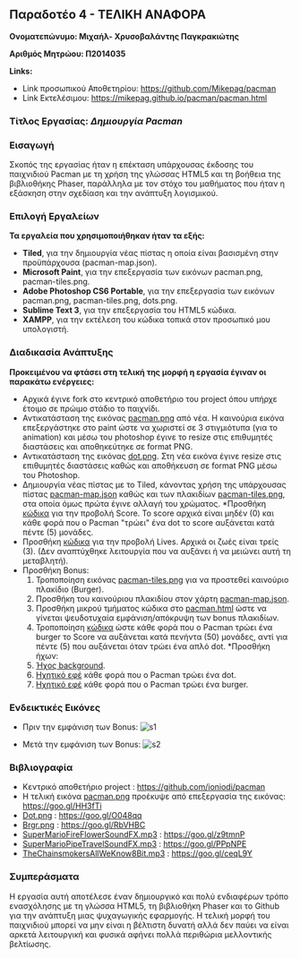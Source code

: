 ## Παραδοτέο 4 - ΤΕΛΙΚΗ ΑΝΑΦΟΡΑ
**Ονοματεπώνυμο: Μιχαήλ- Χρυσοβαλάντης Παγκρακιώτης**

**Αριθμός Μητρώου: Π2014035**

**Links:**
* Link προσωπικού Αποθετηρίου: https://github.com/Mikepag/pacman
* Link Εκτελέσιμου: https://mikepag.github.io/pacman/pacman.html

### Tίτλος Εργασίας: *Δημιουργία Pacman*

### Εισαγωγή
Σκοπός της εργασίας ήταν η επέκταση υπάρχουσας έκδοσης του παιχνιδιού Pacman με τη χρήση της γλώσσας HTML5 και τη βοήθεια της βιβλιοθήκης Phaser, παράλληλα με τον στόχο του μαθήματος που ήταν η εξάσκηση στην σχεδίαση και την ανάπτυξη λογισμικού.

### Επιλογή Εργαλείων 
**Τα εργαλεία που χρησιμοποιήθηκαν ήταν τα εξής:**
* **Tiled**, για την δημιουργία νέας πίστας η οποία είναι βασισμένη στην προϋπάρχουσα (pacman-map.json).
* **Microsoft Paint**, για την επεξεργασία των εικόνων pacman.png, pacman-tiles.png. 
* **Adobe Photoshop CS6 Portable**, για την επεξεργασία των εικόνων pacman.png, pacman-tiles.png, dots.png.
* **Sublime Text 3**, για την επεξεργασία του HTML5 κώδικα.
* **XAMPP**, για την εκτέλεση του κώδικα τοπικά στον προσωπικό μου υπολογιστή.

### Διαδικασία Ανάπτυξης
**Προκειμένου να φτάσει στη τελική της μορφή η εργασία έγιναν οι παρακάτω ενέργειες:**
* Αρχικά έγινε fork στο κεντρικό αποθετήριο του project όπου υπήρχε έτοιμο σε πρώιμο στάδιο το παιχνίδι.
* Αντικατάσταση της εικόνας [pacman.png](https://github.com/Mikepag/pacman/blob/master/assets/pacman.png) από νέα. Η καινούρια εικόνα επεξεργάστηκε στο paint ώστε να χωριστεί σε 3 στιγμιότυπα (για το animation) και μέσω του photoshop έγινε το resize στις επιθυμητές διαστάσεις και αποθηκεύτηκε σε format PNG.
* Αντικατάσταση της εικόνας [dot.png](https://github.com/Mikepag/pacman/blob/master/assets/dot.png). Στη νέα εικόνα έγινε resize στις επιθυμητές διαστάσεις καθώς και αποθήκευση σε format PNG μέσω του Photoshop.
* Δημιουργία νέας πίστας με το Tiled, κάνοντας χρήση της υπάρχουσας πίστας [pacman-map.json](https://github.com/Mikepag/pacman/blob/master/assets/pacman-map.json) καθώς και των πλακιδίων [pacman-tiles.png](https://github.com/Mikepag/pacman/blob/master/assets/pacman-tiles.png), στα οποία όμως πρώτα έγινε αλλαγή του χρώματος.
*Προσθήκη [κώδικα](https://github.com/Mikepag/pacman/blob/master/pacman.html) για την προβολή Score. Το score αρχικά είναι μηδέν (0) και κάθε φορά που ο Pacman "τρώει" ένα dot το score αυξάνεται κατά πέντε (5) μονάδες.
* Προσθήκη [κώδικα](https://github.com/Mikepag/pacman/blob/master/pacman.html) για την προβολή Lives. Αρχικά οι ζωές είναι τρείς (3). (Δεν αναπτύχθηκε λειτουργία που να αυξάνει ή να μειώνει αυτή τη μεταβλητή).
* Προσθήκη Bonus:
	1. Τροποποίηση εικόνας [pacman-tiles.png](https://github.com/Mikepag/pacman/blob/master/assets/pacman-tiles.png) για να προστεθεί καινούριο πλακίδιο (Burger).
	2. Προσθήκη του καινούριου πλακιδίου στον χάρτη [pacman-map.json](https://github.com/Mikepag/pacman/blob/master/assets/pacman-map.json).
	3. Προσθήκη μικρού τμήματος κώδικα στο [pacman.html](https://github.com/Mikepag/pacman/blob/master/pacman.html) ώστε να γίνεται ψευδοτυχαία εμφάνιση/απόκρυψη των bonus πλακιδίων.
	4. Τροποποίηση [κώδικα](https://github.com/Mikepag/pacman/blob/master/pacman.html) ώστε κάθε φορά που ο Pacman τρώει ένα burger το Score να αυξάνεται κατά πενήντα (50) μονάδες, αντί για πέντε (5) που αυξάνεται όταν τρώει ένα απλό dot.
*Προσθήκη ήχων:
	1. [Ήχος background](https://github.com/Mikepag/pacman/blob/master/assets/TheChainsmokersAllWeKnow8Bit.mp3).
	2. [Ηχητικό εφέ](https://github.com/Mikepag/pacman/blob/master/assets/SuperMarioFireFlowerSoundFX.mp3) κάθε φορά που ο Pacman τρώει ένα dot.
	3. [Ηχητικό εφέ](https://github.com/Mikepag/pacman/blob/master/assets/SuperMarioPipeTravelSoundFX.mp3) κάθε φορά που ο Pacman τρώει ένα burger.
 
### Ενδεικτικές Εικόνες
* Πριν την εμφάνιση των Bonus:
![s1](https://cloud.githubusercontent.com/assets/15000701/26785919/5f5ceb18-4a0d-11e7-891a-315c3455cfc2.JPG) 

* Μετά την εμφάνιση των Bonus:
![s2](https://cloud.githubusercontent.com/assets/15000701/26785918/5f5aa3ee-4a0d-11e7-9e59-264422423fe8.JPG)

### Βιβλιογραφία
* Κεντρικό αποθετήριο project : https://github.com/ioniodi/pacman
* Η τελική εικόνα [pacman.png](https://github.com/Mikepag/pacman/blob/master/assets/pacman.png) προέκυψε από επεξεργασία της εικόνας: https://goo.gl/HH3fTi
* [Dot.png](https://github.com/Mikepag/pacman/blob/master/assets/dot.png) : https://goo.gl/O048qq
* [Brgr.png](https://github.com/Mikepag/pacman/blob/master/assets/brgr.png) : https://goo.gl/RbVHBC
* [SuperMarioFireFlowerSoundFX.mp3](https://github.com/Mikepag/pacman/blob/master/assets/SuperMarioFireFlowerSoundFX.mp3) : https://goo.gl/z9tmnP
* [SuperMarioPipeTravelSoundFX.mp3](https://github.com/Mikepag/pacman/blob/master/assets/SuperMarioPipeTravelSoundFX.mp3) : https://goo.gl/PPpNPE
* [TheChainsmokersAllWeKnow8Bit.mp3](https://github.com/Mikepag/pacman/blob/master/assets/TheChainsmokersAllWeKnow8Bit.mp3) : https://goo.gl/ceqL9Y
  
### Συμπεράσματα
Η εργασία αυτή αποτέλεσε έναν δημιουργικό και πολύ ενδιαφέρων τρόπο ενασχόλησης με τη γλώσσα HTML5, τη βιβλιοθήκη Phaser και τo Github για την ανάπτυξη μιας ψυχαγωγικής εφαρμογής. Η τελική μορφή του παιχνιδιού μπορεί να μην είναι η βέλτιστη δυνατή αλλά δεν παύει να είναι αρκετά λειτουργική και φυσικά αφήνει πολλά περιθώρια μελλοντικής βελτίωσης.
